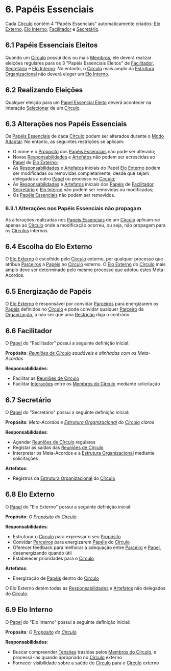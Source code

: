 # 6. <span id="papeis-essenciais">Papéis Essenciais</span>

Cada [Círculo][circulos] contém 4 "Papéis Essenciais" automaticamente criados: [Elo Externo][elo-externo], [Elo Interno][elo-interno], [Facilitador][facilitador] e [Secretário][secretario].

## 6.1 <span id="papeis-essenciais-eleitos">Papéis Essenciais Eleitos</span>

Quando um [Círculo][circulos] possui dois ou mais [Membros][membros], ele deverá realizar eleições regulares para os 3 "Papéis Essenciais Eleitos" de [Facilitador][facilitador], [Secretário][secretario] e [Elo Interno][elo-interno]. No entanto, o [Círculo][circulos] mais amplo da [Estrutura Organizacional][estrutura] não deverá eleger um [Elo Interno](#elo-interno).

## 6.2 Realizando Eleições

Qualquer eleição para um [Papel Essencial Eleito][papeis-essenciais-eleitos] deverá acontecer na Interação [Selecionar][selecionar] de um [Círculo][circulos].

## 6.3 <span id="alteracoes-nos-papeis-essenciais">Alterações nos Papéis Essenciais</span>

Os [Papéis Essenciais][papeis-essenciais] de cada [Círculo][circulos] podem ser alterados durante o [Modo Adaptar](interacoes.md#modo-adaptar). No entanto, as seguintes restrições se aplicam:

* O nome e o [Propósito][papeis] dos [Papéis Essenciais][papeis-essenciais] não pode ser alterado;
* Novas [Responsabilidades][papeis] e [Artefatos][papeis] não podem ser acrescidas ao [Papel][papeis] do [Elo Externo][elo-externo];
* As [Responsabilidades][papeis] e [Artefatos][papeis] iniciais do Papel [Elo Externo][elo-externo] podem ser modificadas ou removidas completamente, desde que sejam delegadas a outro [Papel][papeis] ou processo no [Círculo][circulos];
* As [Responsabilidades][papeis] e [Artefatos][papeis] iniciais dos [Papéis][papeis] de [Facilitador][facilitador], [Secretário][secretario] e [Elo Interno][elo-interno] não podem ser removidas ou modificadas;
* Os [Papéis Essenciais][papeis-essenciais] não podem ser removidos.

### 6.3.1 <span id="alteracoes-nos-papeis-essenciais-nao-propagam">Alterações nos Papéis Essenciais não propagam</span>

As alterações realizadas nos [Papeis Essenciais][papeis-essenciais] de um [Círculo][circulos] aplicam-se apenas ao [Círculo][circulos] onde a modificação ocorreu, ou seja, não propagam para os [Círculos][circulos] internos.

## 6.4 <span id="escolha-do-elo-externo">Escolha do Elo Externo</span>

O [Elo Externo][elo-externo] é escolhido pelo [Círculo][circulos] externo, por qualquer processo que atribua [Parceiros][parceiros] a [Papéis][papeis] no [Círculo][circulos] externo. O [Elo Externo][elo-externo] do [Círculo][circulos] mais amplo deve ser determinado pelo mesmo processo que adotou estes Meta-Acordos.

## 6.5 <span id="atribuicao-de-parceiros-a-papeis">Energização de Papéis</span>

O [Elo Externo][elo-externo] é responsável por convidar [Parceiros][parceiros] para energizarem os [Papéis][papeis] definidos no [Círculo][circulos] e pode convidar qualquer [Parceiro][parceiros] da [Organização](organizacao.md), a não ser que uma [Restrição][restricoes] diga o contrário.

## 6.6 <span id="facilitador">Facilitador</span>

O [Papel][papeis] do "Facilitador" possui a seguinte definição inicial:

**Propósito**: [_Reuniões de Círculo_][interacoes] _saudáveis e alinhadas com os Meta-Acordos_

**Responsabilidades**:

* Facilitar as [Reuniões de Círculo][reunioes-de-circulo]
* Facilitar [Interações][interacoes] entre os [Membros do Círculo][membros-do-circulo] mediante solicitação

## 6.7 <span id="secretario">Secretário</span>

O [Papel][papeis] do "Secretário" possui a seguinte definição inicial:

**Propósito**: _Meta-Acordos e_ [_Estrutura Organizacional_][estrutura] _do_ [_Círculo_][circulos] _claros_

**Responsabilidades**:

* Agendar [Reuniões de Círculo][interacoes] regulares
* Registar as saídas das [Reuniões de Círculo][interacoes]
* Interpretar os Meta-Acordos e a [Estrutura Organizacional][estrutura] mediante solicitações

**Artefatos**:

* Registros da [Estrutura Organizacional][estrutura] do [Círculo][circulos]

## 6.8 <span id="elo-externo">Elo Externo</span>

O [Papel][papeis] do "Elo Externo" possui a seguinte definição inicial:

**Propósito**: _O_ [_Propósito_][papeis] _do_ [_Círculo_][circulos]

**Responsabilidades**:

* Estruturar o [Círculo][circulos] para expressar o seu [Propósito][papeis]
* Convidar [Parceiros][parceiros] para energizarem [Papéis][papeis] do [Círculo][circulos]
* Oferecer feedback para melhorar a adequação entre [Parceiro][parceiros] e [Papel][papeis], desenergizando quando útil
* Estabelecer prioridades para o [Círculo][circulos]

**Artefatos**:

* Energização de [Papéis][papeis] dentro do [Círculo][circulos]

O Elo Externo detém todas as [Responsabilidades][papeis] e [Artefatos][papeis] não delegados do [Círculo][circulos].

## 6.9 <span id="elo-interno">Elo Interno</span>

O [Papel][papeis] do "Elo Interno" possui a seguinte definição inicial:

**Propósito**: _O_ [_Propósito_][papeis] _do_ [_Círculo_][circulos]

**Responsabilidades**:

* Buscar compreender [Tensões][tensoes] trazidas pelos [Membros do Círculo][membros], e processá-las quando apropriado no [Círculo][circulos] externo
* Fornecer visibilidade sobre a saúde do [Círculo][circulos] para o [Círculo][circulos] externo

[parceiros]: organizacao.md#parceiros
[tensoes]: organizacao.md#tensoes
[estrutura]: estrutura-organizacional.md
[circulos]: estrutura-organizacional.md#circulos
[membros-do-circulo]: estrutura-organizacional.md#membros-do-circulo
[papeis]: estrutura-organizacional.md#papeis
[restricoes]: estrutura-organizacional.md#restricoes
[membros]: estrutura-organizacional.md#membros-do-circulo
[interacoes]: interacoes.md
[selecionar]: interacoes.md#selecionar
[reunioes-de-circulo]: interacoes.md#reunioes-de-circulo
[elo-externo]: #elo-externo
[elo-interno]: #elo-interno
[facilitador]: #facilitador
[secretario]: #secretario
[papeis-essenciais]: #papeis-essenciais
[papeis-essenciais-eleitos]: #papeis-essenciais-eleitos
